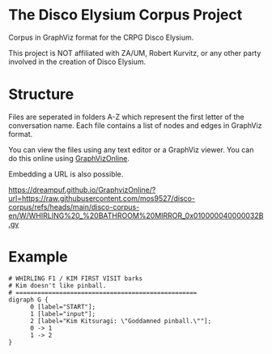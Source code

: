 # The Disco Elysium Corpus Project
Corpus in GraphViz format for the CRPG Disco Elysium.

This project is NOT affiliated with ZA/UM, Robert Kurvitz, or any other party involved in the creation of Disco Elysium.

# Structure
Files are seperated in folders A-Z which represent the first letter of the conversation name. Each file contains a list of nodes and edges in GraphViz format.

You can view the files using any text editor or a GraphViz viewer. You can do this online using [GraphVizOnline](https://dreampuf.github.io/GraphvizOnline/).

Embedding a URL is also possible.

https://dreampuf.github.io/GraphvizOnline/?url=https://raw.githubusercontent.com/mos9527/disco-corpus/refs/heads/main/disco-corpus-en/W/WHIRLING%20_%20BATHROOM%20MIRROR_0x010000040000032B.gv

# Example
```
# WHIRLING F1 / KIM FIRST VISIT barks
# Kim doesn't like pinball.
# ==================================================
digraph G {
	  0 [label="START"];
	  1 [label="input"];
	  2 [label="Kim Kitsuragi: \"Goddamned pinball.\""];
	  0 -> 1
	  1 -> 2
}
```